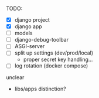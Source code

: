 

TODO:
- [x] django project
- [x] django app
- [ ] models
- [ ] django-debug-toolbar
- [ ] ASGI-server
- [ ] split up settings (dev/prod/local)
  - proper secret key handling...
- [ ] log rotation (docker compose)

unclear
- libs/apps distinction?
